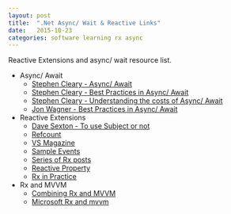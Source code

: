 ```yaml
---
layout: post
title:  ".Net Async/ Wait & Reactive Links"
date:   2015-10-23
categories: software learning rx async
---
```


Reactive Extensions and async/ wait resource list.

* Async/ Await
  * [Stephen Cleary - Async/ Await](http://blog.stephencleary.com/2012/02/async-and-await.html)
  * [Stephen Cleary - Best Practices in Async/ Await](http://msdn.microsoft.com/en-us/magazine/jj991977.aspx)
  * [Stephen Cleary - Understanding the costs of Async/ Await](http://msdn.microsoft.com/en-us/magazine/hh456402.aspx)
  * [Jon Wagner - Best Practices in Async/ Await](http://code.jonwagner.com/2012/09/06/best-practices-for-c-asyncawait/)
* Reactive Extensions
  * [Dave Sexton - To use Subject or not](http://davesexton.com/blog/post/To-Use-Subject-Or-Not-To-Use-Subject.aspx)
  * [Refcount](http://awkwardcoder.blogspot.ie/2012/06/understanding-refcount-in-reactive.html)
  * [VS Magazine](https://visualstudiomagazine.com/Articles/2011/07/12/wccsp_Reactive-Extensions-3.aspx?Page=2)
  * [Sample Events](http://rehansaeed.com/reactive-extensions-part7-sample-events/)
  * [Series of Rx posts](http://blog.webrunners.de/series/reactive-extensions/)
  * [Reactive Property](https://github.com/runceel/ReactiveProperty)
  * [Rx in Practice](http://futurice.com/blog/reactive-c-number-in-practice)
* Rx and MVVM
  * [Combining Rx and MVVM](ttp://www.codeproject.com/Articles/781006/Combining-RX-and-MVVM)
  * [Microsoft Rx and mvvm](https://code.msdn.microsoft.com/MVVM-pattern-and-Reactive-2f71560a)

